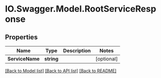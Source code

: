 # IO.Swagger.Model.RootServiceResponse
## Properties

Name | Type | Description | Notes
------------ | ------------- | ------------- | -------------
**ServiceName** | **string** |  | [optional] 

[[Back to Model list]](../README.md#documentation-for-models) [[Back to API list]](../README.md#documentation-for-api-endpoints) [[Back to README]](../README.md)

